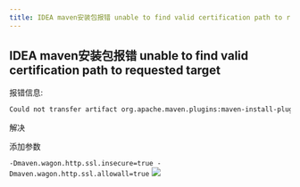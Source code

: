 ```yaml
---
title: IDEA maven安装包报错 unable to find valid certification path to requested target
---
```






## IDEA maven安装包报错 unable to find valid certification path to requested target

报错信息:
```sh
Could not transfer artifact org.apache.maven.plugins:maven-install-plugin:pom:2.4 from/to alimaven (https://maven.aliyun.com/repository/central): sun.security.validator.ValidatorException: PKIX path building failed: sun.security.provider.certpath.SunCertPathBuilderException: unable to find valid certification path to requested target
```
解决

添加参数

`-Dmaven.wagon.http.ssl.insecure=true -Dmaven.wagon.http.ssl.allowall=true`
![](https://img2018.cnblogs.com/i-beta/1391561/201912/1391561-20191224125111091-1607460807.png)